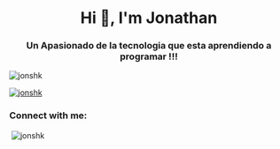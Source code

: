 <h1 align="center">Hi 👋, I'm Jonathan</h1>
<h3 align="center">Un Apasionado de la tecnologia que esta aprendiendo a programar !!!</h3>

<p align="left"> <img src="https://komarev.com/ghpvc/?username=jonshk&label=Profile%20views&color=0e75b6&style=flat" alt="jonshk" /> </p>

<p align="left"> <a href="https://github.com/ryo-ma/github-profile-trophy"><img src="https://github-profile-trophy.vercel.app/?username=jonshk" alt="jonshk" /></a> </p>

<h3 align="left">Connect with me:</h3>
<p align="left">
</p>

<p>&nbsp;<img align="center" src="https://github-readme-stats.vercel.app/api?username=jonshk&show_icons=true&locale=en" alt="jonshk" /></p>
